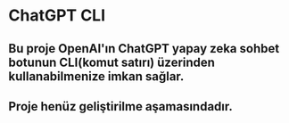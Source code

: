# ChatGPT CLI

## Bu proje OpenAI'ın ChatGPT yapay zeka sohbet botunun CLI(komut satırı) üzerinden kullanabilmenize imkan sağlar.
## Proje henüz geliştirilme aşamasındadır.
